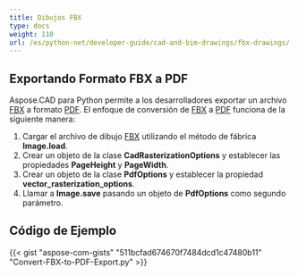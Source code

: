```yaml
---
title: Dibujos FBX
type: docs
weight: 110
url: /es/python-net/developer-guide/cad-and-bim-drawings/fbx-drawings/
---
```


## **Exportando Formato FBX a PDF**

Aspose.CAD para Python permite a los desarrolladores exportar un archivo [FBX](https://docs.fileformat.com/3d/fbx/) a formato [PDF](https://docs.fileformat.com/pdf/). El enfoque de conversión de [FBX](https://docs.fileformat.com/3d/fbx/) a [PDF](https://docs.fileformat.com/pdf/) funciona de la siguiente manera:

1. Cargar el archivo de dibujo [FBX](https://docs.fileformat.com/3d/fbx/) utilizando el método de fábrica **Image.load**.
1. Crear un objeto de la clase **CadRasterizationOptions** y establecer las propiedades **PageHeight** y **PageWidth**.
1. Crear un objeto de la clase **PdfOptions** y establecer la propiedad **vector_rasterization_options**.
1. Llamar a **Image.save** pasando un objeto de **PdfOptions** como segundo parámetro.

## Código de Ejemplo

{{< gist "aspose-com-gists" "511bcfad674670f7484dcd1c47480b11" "Convert-FBX-to-PDF-Export.py" >}}
